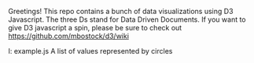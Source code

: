 Greetings! This repo contains a bunch of data visualizations using
D3 Javascript. The three Ds stand for Data Driven Documents.  If you 
want to give D3 javascript a spin, please be sure to check out
https://github.com/mbostock/d3/wiki

I: example.js A list of values represented by circles


